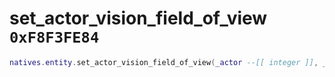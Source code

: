 # set_actor_vision_field_of_view `0xF8F3FE84`

```lua
natives.entity.set_actor_vision_field_of_view(_actor --[[ integer ]], _value --[[ number ]])
```
